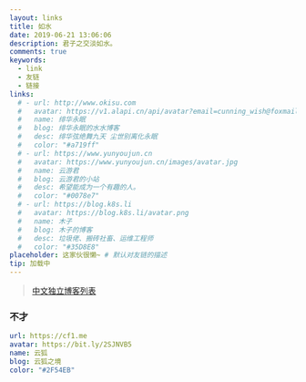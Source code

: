 ```yaml
---
layout: links
title: 如水
date: 2019-06-21 13:06:06
description: 君子之交淡如水。
comments: true
keywords: 
  - link
  - 友链
  - 链接
links:
  # - url: http://www.okisu.com
  #   avatar: https://v1.alapi.cn/api/avatar?email=cunning_wish@foxmail.com&size=250
  #   name: 绯华永眠
  #   blog: 绯华永眠的水水博客
  #   desc: 绯华弦绝舞九天 尘世别离化永眠
  #   color: "#a719ff"
  # - url: https://www.yunyoujun.cn
  #   avatar: https://www.yunyoujun.cn/images/avatar.jpg
  #   name: 云游君
  #   blog: 云游君的小站
  #   desc: 希望能成为一个有趣的人。
  #   color: "#0078e7"
  # - url: https://blog.k8s.li
  #   avatar: https://blog.k8s.li/avatar.png
  #   name: 木子
  #   blog: 木子的博客
  #   desc: 垃圾佬、搬砖社畜、运维工程师
  #   color: "#35D8E8"
placeholder: 这家伙很懒~ # 默认对友链的描述
tip: 加载中
---
```


> [中文独立博客列表](https://github.com/timqian/chinese-independent-blogs)

### 不才

```yml
url: https://cf1.me
avatar: https://bit.ly/2SJNVB5
name: 云狐
blog: 云狐之境
color: "#2F54EB"
```
